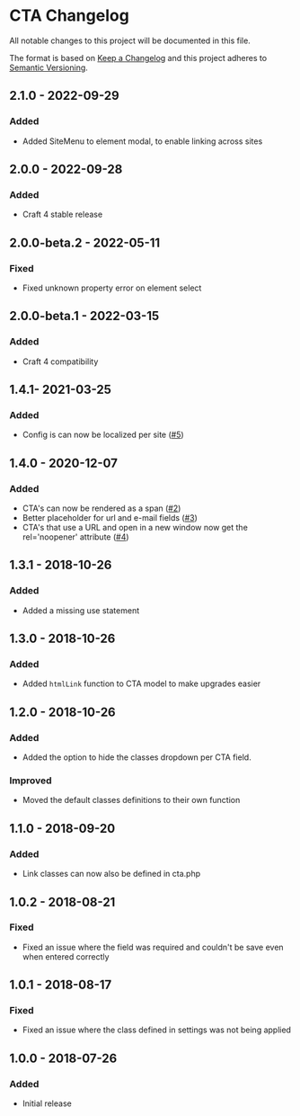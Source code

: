 # CTA Changelog

All notable changes to this project will be documented in this file.

The format is based on [Keep a Changelog](http://keepachangelog.com/) and this project adheres to [Semantic Versioning](http://semver.org/).


## 2.1.0 -  2022-09-29
### Added
- Added SiteMenu to element modal, to enable linking across sites


## 2.0.0 -  2022-09-28
### Added
- Craft 4 stable release


## 2.0.0-beta.2 - 2022-05-11
### Fixed
- Fixed unknown property error on element select

## 2.0.0-beta.1 - 2022-03-15
### Added
- Craft 4 compatibility


## 1.4.1- 2021-03-25
### Added
- Config is can now be localized per site ([#5](https://github.com/statikbe/craft3-ctafield/issues/5))


## 1.4.0 - 2020-12-07
### Added
- CTA's can now be rendered as a span ([#2](https://github.com/statikbe/craft3-ctafield/issues/2))
- Better placeholder for url and e-mail fields ([#3](https://github.com/statikbe/craft3-ctafield/issues/3))
- CTA's that use a URL and open in a new window now get the rel='noopener' attribute ([#4](https://github.com/statikbe/craft3-ctafield/issues/4))

## 1.3.1 - 2018-10-26
### Added
- Added a missing use statement


## 1.3.0 - 2018-10-26
### Added
- Added `htmlLink` function to CTA model to make upgrades easier

## 1.2.0 - 2018-10-26
### Added
- Added the option to hide the classes dropdown per CTA field.

### Improved
- Moved the default classes definitions to their own function

## 1.1.0 - 2018-09-20
### Added
- Link classes can now also be defined in cta.php

## 1.0.2 - 2018-08-21
### Fixed
- Fixed an issue where the field was required and couldn't be save even when entered correctly

## 1.0.1 - 2018-08-17
### Fixed
- Fixed an issue where the class defined in settings was not being applied

## 1.0.0 - 2018-07-26
### Added
- Initial release
